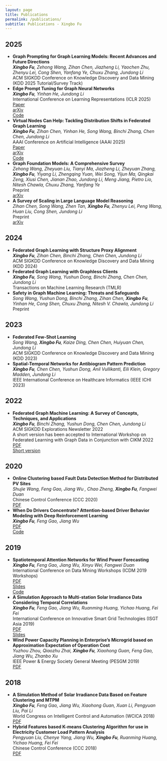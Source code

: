 ```yaml
---
layout: page
title: Publications
permalink: /publications/
subtitle: Publications - Xingbo Fu
---
```


<h2>2025</h2>
<ul>
	<li>
		<b>Graph Prompting for Graph Learning Models: Recent Advances and Future Directions</b><br>
		<i><b>Xingbo Fu</b>, Zehong Wang, Zihan Chen, Jiazheng Li, Yaochen Zhu, Zhenyu Lei, Cong Shen, Yanfang Ye, Chuxu Zhang, Jundong Li</i><br>
		ACM SIGKDD Conference on Knowledge Discovery and Data Mining (KDD 2025 Tutorial/Survey Track)<br>
	</li>
	<li>
		<b>Edge Prompt Tuning for Graph Neural Networks</b><br>
		<i><b>Xingbo Fu</b>, Yinhan He, Jundong Li</i><br>
		International Conference on Learning Representations (ICLR 2025)<br>
        	<a href="https://openreview.net/forum?id=92vMaHotTM"><div class="paper">Paper</div></a>
        	<a href="https://arxiv.org/abs/2503.00750"><div class="report">arXiv</div></a>
        	<a href="https://github.com/xbfu/EdgePrompt"><div class="code">Code</div></a>
	</li>
	<li>
		<b>Virtual Nodes Can Help: Tackling Distribution Shifts in Federated Graph Learning</b><br>
		<i><b>Xingbo Fu</b>, Zihan Chen, Yinhan He, Song Wang, Binchi Zhang, Chen Chen, Jundong Li</i><br>
		AAAI Conference on Artificial Intelligence (AAAI 2025)<br>
        	<a href="https://ojs.aaai.org/index.php/AAAI/article/view/33830"><div class="paper">Paper</div></a>
        	<a href="https://arxiv.org/abs/2412.19229"><div class="report">arXiv</div></a>
        	<a href="https://github.com/xbfu/FedVN"><div class="code">Code</div></a>
	</li>
	<li>
		<b>Graph Foundation Models: A Comprehensive Survey</b><br>
		<i>Zehong Wang, Zheyuan Liu, Tianyi Ma, Jiazheng Li, Zheyuan Zhang, <b>Xingbo Fu</b>, Yiyang Li, Zhengqing Yuan, Wei Song, Yijun Ma, Qingkai Zeng, Xiusi Chen, Jianan Zhao, Jundong Li, Meng Jiang, Pietro Lio, Nitesh Chawla, Chuxu Zhang, Yanfang Ye</i><br>
		Preprint<br>
		<a href="https://arxiv.org/abs/2505.15116"><div class="report">arXiv</div></a>
	</li>
	<li>
		<b>A Survey of Scaling in Large Language Model Reasoning</b><br>
		<i>Zihan Chen, Song Wang, Zhen Tan, <b>Xingbo Fu</b>, Zhenyu Lei, Peng Wang, Huan Liu, Cong Shen, Jundong Li</i><br>
		Preprint<br>
		<a href="https://arxiv.org/abs/2504.02181"><div class="report">arXiv</div></a>
	</li>
	
</ul>

<h2>2024</h2>
<ul>
	<li>
		<b>Federated Graph Learning with Structure Proxy Alignment</b><br>
		<i><b>Xingbo Fu</b>, Zihan Chen, Binchi Zhang, Chen Chen, Jundong Li</i><br>
		ACM SIGKDD Conference on Knowledge Discovery and Data Mining (KDD 2024)<br>
	</li>
	<li>
		<b>Federated Graph Learning with Graphless Clients</b><br>
		<i><b>Xingbo Fu</b>, Song Wang, Yushun Dong, Binchi Zhang, Chen Chen, Jundong Li</i><br>
		Transactions on Machine Learning Research (TMLR)<br>
	</li>
	<li>
		<b>Safety in Graph Machine Learning: Threats and Safeguards</b><br>
		<i>Song Wang, Yushun Dong, Binchi Zhang, Zihan Chen, <b>Xingbo Fu</b>, Yinhan He, Cong Shen, Chuxu Zhang, Nitesh V. Chawla, Jundong Li</i><br>
		Preprint<br>
	</li>
	
</ul>

<h2>2023</h2>
<ul>
	<li>
		<b>Federated Few-Shot Learning</b><br>
		<i>Song Wang, <b>Xingbo Fu</b>, Kaize Ding, Chen Chen, Huiyuan Chen, Jundong Li</i><br>
		ACM SIGKDD Conference on Knowledge Discovery and Data Mining (KDD 2023)<br>
	</li>
	<li>
		<b>Spatial-Temporal Networks for Antibiogram Pattern Prediction</b><br>
		<i><b>Xingbo Fu</b>, Chen Chen, Yushun Dong, Anil Vullikanti, Eili Klein, Gregory Madden, Jundong Li</i><br>
		IEEE International Conference on Healthcare Informatics (IEEE ICHI 2023)<br>
	</li>
	
</ul>

<h2>2022</h2>
<ul>
	<li>
		<b>Federated Graph Machine Learning: A Survey of Concepts, Techniques, and Applications</b><br>
		<i><b>Xingbo Fu</b>, Binchi Zhang, Yushun Dong, Chen Chen, Jundong Li</i><br>
		ACM SIGKDD Explorations Newsletter 2022 <br>
		A short version has been accepted to International Workshop on Federated Learning with Graph Data in Conjunction with CIKM 2022<br>
		<a href="Federated Graph Machine Learning.pdf"><div class="paper">PDF</div></a>
		<a href="FGML.pdf"><div class="paper">Short version</div></a>
	</li>
</ul>

<h2>2020</h2>
<ul>
	<li>
		<b>Online Clustering based Fault Data Detection Method for Distributed PV Sites</b><br>
		<i>Shujie Wang, Feng Gao, Jiang Wu , Chao Zheng, <b>Xingbo Fu</b>, Fangwei Duan</i><br>
		Chinese Control Conference (CCC 2020)<br>
		<a href="paper7.pdf"><div class="paper">PDF</div></a>
	</li>
	<li>
		<b>When Do Drivers Concentrate? Attention-based Driver Behavior Modeling with Deep Reinforcement Learning</b><br>
		<i><b>Xingbo Fu</b>, Feng Gao, Jiang Wu</i><br>
		<a href="paper6.pdf"><div class="paper">PDF</div></a>
        <a href="https://github.com/xbfu/ATD3"><div class="code">Code</div></a>
	</li>
</ul>

<h2>2019</h2>
<ul>
	<li>
		<b>Spatiotemporal Attention Networks for Wind Power Forecasting</b><br>
		<i><b>Xingbo Fu</b>, Feng Gao, Jiang Wu, Xinyu Wei, Fangwei Duan</i><br>
		International Conference on Data Mining Workshops (ICDM 2019 Workshops)<br>
        <a href="paper5.pdf"><div class="paper">PDF</div></a>
        <a href="STAN.pdf"><div class="slides">Slides</div></a>
        <a href="https://github.com/xbfu/Spatiotemporal-Attention-Networks"><div class="code">Code</div></a>
	</li>
	<li>
		<b>A Simulation Approach to Multi-station Solar Irradiance Data Considering Temporal Correlations</b><br>
		<i><b>Xingbo Fu</b>, Feng Gao, Jiang Wu, Ruanming Huang, Yichao Huang, Fei Fei</i><br>
		International Conference on Innovative Smart Grid Technologies (ISGT Asia 2019)<br>
        <a href="paper4.pdf"><div class="paper">PDF</div></a>
        <a href="A Simulation Approach to Multi-station Solar Irradiance Data.pdf"><div class="slides">Slides</div></a>
	</li>
	<li>
		<b>Wind Power Capacity Planning in Enterprise’s Microgrid based on Approximation Expectation of Operation Cost</b><br>
		<i>Yuzhou Zhou, Qiaozhu Zhai, <b>Xingbo Fu</b>, Xiaohong Guan, Feng Gao, Jiang Wu, Zhanbo Xu</i><br>
		IEEE Power & Energy Society General Meeting (PESGM 2019)<br>
        <a href="paper3.pdf"><div class="paper">PDF</div></a>
	</li>
</ul>

<h2>2018</h2>
<ul>
	<li>
		<b>A Simulation Method of Solar Irradiance Data Based on Feature Clustering and MTPM</b><br>
		<i><b>Xingbo Fu</b>, Feng Gao, Jiang Wu, Xiaohong Guan, Xuan Li, Pengyuan Liu, Pai Li</i><br>
		World Congress on Intelligent Control and Automation (WCICA 2018)<br>
        <a href="paper2.pdf"><div class="paper">PDF</div></a>
	</li>
	<li>
		<b>Hybrid Features based K-means Clustering Algorithm for use in Electricity Customer Load Pattern Analysis</b><br>
		<i>Pengyuan Liu, Chenye Yang, Jiang Wu, <b>Xingbo Fu</b>, Ruanming Huang, Yichao Huang, Fei Fei</i><br>
		Chinese Control Conference (CCC 2018)<br>
        <a href="paper1.pdf"><div class="paper">PDF</div></a>
	</li>
</ul>
